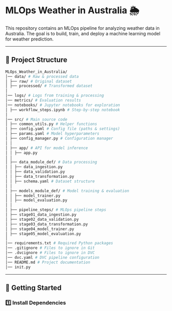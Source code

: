 # MLOps Weather in Australia 🌦️  

This repository contains an MLOps pipeline for analyzing weather data in Australia. The goal is to build, train, and deploy a machine learning model for weather prediction.  

---

## 📂 Project Structure  


```bash
MLOps_Weather_in_Australia/
│── data/ # Raw & processed data
│ ├── raw/ # Original dataset
│ ├── processed/ # Transformed dataset
│
│── logs/ # Logs from training & processing
│── metrics/ # Evaluation results
│── notebooks/ # Jupyter notebooks for exploration
│ ├── workflow_steps.ipynb # Step-by-step notebook
│
│── src/ # Main source code
│ ├── common_utils.py # Helper functions
│ ├── config.yaml # Config file (paths & settings)
│ ├── params.yaml # Model hyperparameters
│ ├── config_manager.py # Configuration manager
│ │
│ ├── app/ # API for model inference
│ │ ├── app.py
│ │
│ ├── data_module_def/ # Data processing
│ │ ├── data_ingestion.py
│ │ ├── data_validation.py
│ │ ├── data_transformation.py
│ │ ├── schema.yaml # Dataset structure
│ │
│ ├── models_module_def/ # Model training & evaluation
│ │ ├── model_trainer.py
│ │ ├── model_evaluation.py
│ │
│ ├── pipeline_steps/ # MLOps pipeline steps
│ ├── stage01_data_ingestion.py
│ ├── stage02_data_validation.py
│ ├── stage03_data_transformation.py
│ ├── stage04_model_trainer.py
│ ├── stage05_model_evaluation.py
│
│── requirements.txt # Required Python packages
│── .gitignore # Files to ignore in Git
│── .dvcignore # Files to ignore in DVC
│── dvc.yaml # DVC pipeline configuration
│── README.md # Project documentation
│── init.py

```

---

## 🚀 Getting Started

### **1️⃣ Install Dependencies**  
